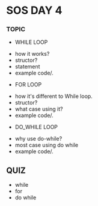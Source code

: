 # SOS DAY 4
### TOPIC

* WHILE LOOP
 - how it works?
 - structor?
 - statement
 - example code/.

* FOR LOOP
 - how it's different to While loop.
 - structor?
 - what case using it?
 - example code/.

* DO_WHILE LOOP
 - why use do-while?
 - most case using do while
 - example code/.

## QUIZ
 - while
 - for
 - do while
